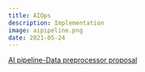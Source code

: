 ```yaml
---
title: AIOps
description: Implementation
image: aipipeline.png
date: 2021-05-24
---
```


<a href="https://github.com/nnstreamer-preprocessor">AI pipeline-Data preprocessor proposal



